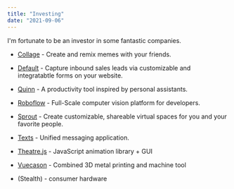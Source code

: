 ```yaml
---
title: "Investing"
date: "2021-09-06"
---
```


I'm fortunate to be an investor in some fantastic companies. 

* [Collage](https://twitter.com/thecollageapp) - Create and remix memes with your friends.

* [Default](https://www.default.com/) - Capture inbound sales leads via customizable and integratabtle forms on your website. 

* [Quinn](https://www.usequinn.com) - A productivity tool inspired by personal assistants. 

* [Roboflow](https://roboflow.com) - Full-Scale computer vision platform for developers. 

* [Sprout](https://sprout.place/) - Create customizable, shareable virtual spaces for you and your favorite people. 

* [Texts](http://texts.com)  - Unified messaging application. 

* [Theatre.js](https://www.theatrejs.com/) - JavaScript animation library + GUI

* [Vuecason](https://www.vuecason.com) - Combined 3D metal printing and machine tool

* (Stealth) - consumer hardware 

  
